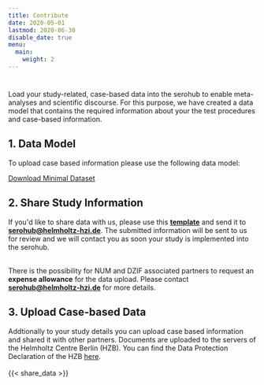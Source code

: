 ```yaml
---
title: Contribute
date: 2020-05-01
lastmod: 2020-06-30
disable_date: true
menu:
  main:
    weight: 2
---
```


#
Load your study-related, case-based data into the serohub to enable meta-analyses and scientific discourse. For this purpose, we have created a data model that contains the required information about your the test procedures and case-based information.

<h2>1. Data Model</h2>

To upload case based information please use the following data model:

<a class="button hollow primary" href="/data/DataModel_LEOSS.sero-survey_DZIF_gek_200514.xlsx">Download Minimal Dataset</a>

<h2>2. Share Study Information</h2>
If you'd like to share data with us, please use this <b><a href="/data/study_survey_engl.docx">template</a></b> and send it to <b><a href="mailto:serohub@helmholtz-hzi.de">serohub@helmholtz-hzi.de</a></b>. The submitted information will be sent to us for review and we will contact you as soon your study is implemented into the serohub.
<br>
<br>

There is the possibility for NUM and DZIF associated partners to request an **expense allowance** for the data upload. Please contact <b><a href="mailto:serohub@helmholtz-hzi.de">serohub@helmholtz-hzi.de</a></b> for more details.
<br>

<h2>3. Upload Case-based Data</h2>
Addtionally to your study details you can upload case based information and shared it with other partners. Documents are uploaded to the servers of the Helmholtz Centre Berlin (HZB). You can find the Data Protection Declaration of the HZB <a href="https://www.helmholtz-berlin.de/datenschutzerklaerung_en.html">here</a>.
<br>
<br>
{{< share_data >}}
